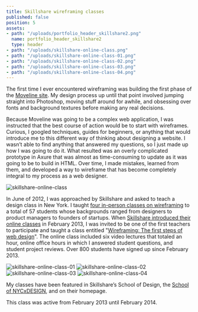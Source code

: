 ```yaml
---
title: Skillshare wireframing classes
published: false
position: 5
assets:
- path: "/uploads/portfolio_header_skillshare2.png"
  name: portfolio_header_skillshare2
  type: header
- path: "/uploads/skillshare-online-class.png"
- path: "/uploads/skillshare-online-class-01.png"
- path: "/uploads/skillshare-online-class-02.png"
- path: "/uploads/skillshare-online-class-03.png"
- path: "/uploads/skillshare-online-class-04.png"
---
```


The first time I ever encountered wireframing was building the first phase of the [Moveline site](../moveline). My design process up until that point involved jumping straight into Photoshop, moving stuff around for awhile, and obsessing over fonts and background textures before making any real decisions.

Because Moveline was going to be a complex web application, I was instructed that the best course of action would be to start with wireframes. Curious, I googled techniques, guides for beginners, or anything that would introduce me to this different way of thinking about designing a website. I wasn’t able to find anything that answered my questions, so I just made up how I was going to do it. What resulted was an overly complicated prototype in Axure that was almost as time-consuming to update as it was going to be to build in HTML. Over time, I made mistakes, learned from them, and developed a way to wireframe that has become completely integral to my process as a web designer.

![skillshare-online-class](/uploads/skillshare-online-class.png)

In June of 2012, I was approached by Skillshare and asked to teach a design class in New York. I taught [four in-person classes on wireframing](http://www.skillshare.com/classes/design/Getting-Started-with-Wireframing/1313723689) to a total of 57 students whose backgrounds ranged from designers to product managers to founders of startups. When [Skillshare introduced their online classes](http://www.wired.com/design/2013/03/skillshare-design-school) in February 2013, I was invited to be one of the first teachers to participate and taught a class entitled "[Wireframing: The first steps of web design](http://skl.sh/1c9SibO)". The online class included six video lectures that totaled an hour, online office hours in which I answered student questions, and student project reviews. Over 800 students have signed up since February 2013.

![skillshare-online-class-01](/uploads/skillshare-online-class-01.png)
![skillshare-online-class-02](/uploads/skillshare-online-class-02.png)
![skillshare-online-class-03](/uploads/skillshare-online-class-03.png)
![skillshare-online-class-04](/uploads/skillshare-online-class-04.png)

My classes have been featured in Skillshare’s School of Design, the [School of NYCxDESIGN](http://www.skillshare.com/schools/nycxdesign), and on their homepage.

This class was active from February 2013 until February 2014.
